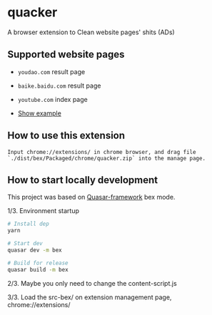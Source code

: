 # quacker

A browser extension to Clean website pages' shits (ADs)

## Supported website pages 

* `youdao.com` result page
* `baike.baidu.com` result page
* `youtube.com` index page

* <a href="https://www.cnblogs.com/farwish/p/12148808.html" target="_blank">Show example</a>

## How to use this extension

```
Input chrome://extensions/ in chrome browser, and drag file `./dist/bex/Packaged/chrome/quacker.zip` into the manage page.
```

## How to start locally development

This project was based on [Quasar-framework](https://quasar.dev/) bex mode.

1/3. Environment startup
```bash
# Install dep
yarn

# Start dev
quasar dev -m bex

# Build for release
quasar build -m bex
```

2/3. Maybe you only need to change the content-script.js

3/3. Load the src-bex/ on extension management page, chrome://extensions/
